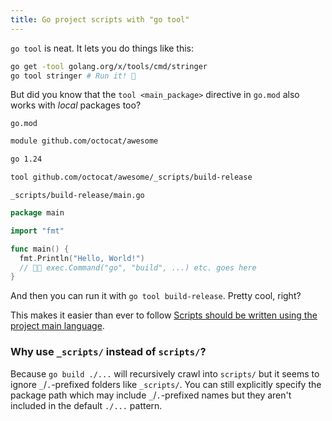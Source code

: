 ```yaml
---
title: Go project scripts with "go tool"
---
```


`go tool` is neat. It lets you do things like this:

```sh
go get -tool golang.org/x/tools/cmd/stringer
go tool stringer # Run it! 🚀
```

But did you know that the `tool <main_package>` directive in `go.mod` also works with _local_ packages too?

<div><code>go.mod</code></div>

```sh
module github.com/octocat/awesome

go 1.24

tool github.com/octocat/awesome/_scripts/build-release
```

<div><code>_scripts/build-release/main.go</code></div>

```go
package main

import "fmt"

func main() {
  fmt.Println("Hello, World!")
  // 👩‍💻 exec.Command("go", "build", ...) etc. goes here
}
```

And then you can run it with `go tool build-release`. Pretty cool, right?

This makes it easier than ever to follow [Scripts should be written using the project main language](https://joaomagfreitas.link/scripts-should-be-written-using-the-project-main-language/).

### Why use `_scripts/` instead of `scripts/`?

Because `go build ./...` will recursively crawl into `scripts/` but it seems to ignore `_`/`.`-prefixed folders like `_scripts/`. You can still explicitly specify the package path which may include `_`/`.`-prefixed names but they aren't included in the default `./...` pattern.
